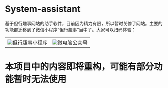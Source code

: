 # System-assistant
 基于但行趣事网站的助手软件，目前因为精力有限，所以暂时关停了网站。主要的功能都迁移到了微信小程序“但行趣事”当中了。大家可以扫码体验：
 <table >
    <tr>
        <td ><center><img src="https://img-blog.csdnimg.cn/20210303090617346.jpg#pic_center" >但行趣事小程序</center></td>
        <td ><center><img src="https://img-blog.csdnimg.cn/20210327105223813.jpg#pic_center"  >微电脑公众号</center></td>
</table>

# 本项目中的内容即将重构，可能有部分功能暂时无法使用
